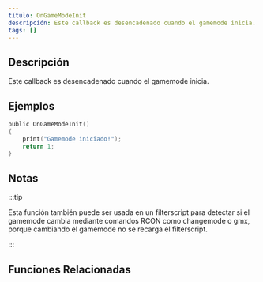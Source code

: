 ```yaml
---
título: OnGameModeInit
descripción: Este callback es desencadenado cuando el gamemode inicia.
tags: []
---
```


## Descripción

Este callback es desencadenado cuando el gamemode inicia.

## Ejemplos

```c
public OnGameModeInit()
{
    print("Gamemode iniciado!");
    return 1;
}
```

## Notas

:::tip

Esta función también puede ser usada en un filterscript para detectar si el gamemode cambia mediante comandos RCON como changemode o gmx, porque cambiando el gamemode no se recarga el filterscript.

:::

## Funciones Relacionadas
